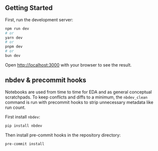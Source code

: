 ## Getting Started

First, run the development server:

```bash
npm run dev
# or
yarn dev
# or
pnpm dev
# or
bun dev
```

Open [http://localhost:3000](http://localhost:3000) with your browser to see the result.

## nbdev & precommit hooks

Notebooks are used from time to time for EDA and as general conceptual scratchpads. To keep conflicts and diffs to a minimum, the `nbdev_clean` command is run with precommit hooks to strip unnecessary metadata like run count.

First install `nbdev`:

```bash
pip install nbdev
```

Then install pre-commit hooks in the repository directory:

```bash
pre-commit install
```
